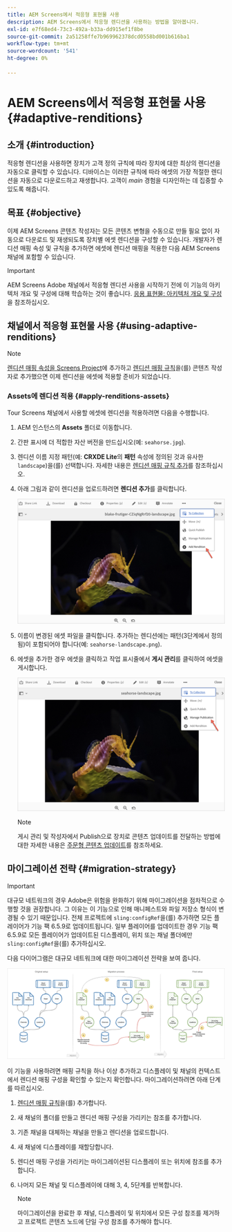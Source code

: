 ```yaml
---
title: AEM Screens에서 적응형 표현물 사용
description: AEM Screens에서 적응형 렌디션을 사용하는 방법을 알아봅니다.
exl-id: e7f68ed4-73c3-492a-b33a-dd915ef1f8be
source-git-commit: 2a51258ffe7b969962378dcd0558bd001b616ba1
workflow-type: tm+mt
source-wordcount: '541'
ht-degree: 0%

---
```


# AEM Screens에서 적응형 표현물 사용 {#adaptive-renditions}

## 소개 {#introduction}

적응형 렌디션을 사용하면 장치가 고객 정의 규칙에 따라 장치에 대한 최상의 렌디션을 자동으로 클릭할 수 있습니다. 디바이스는 이러한 규칙에 따라 에셋의 가장 적절한 렌디션을 자동으로 다운로드하고 재생합니다. 고객이 *main* 경험을 디자인하는 데 집중할 수 있도록 해줍니다.

## 목표 {#objective}

이제 AEM Screens 콘텐츠 작성자는 모든 콘텐츠 변형을 수동으로 만들 필요 없이 자동으로 다운로드 및 재생되도록 장치별 에셋 렌디션을 구성할 수 있습니다.
개발자가 렌디션 매핑 속성 및 규칙을 추가하면 에셋에 렌디션 매핑을 적용한 다음 AEM Screens 채널에 포함할 수 있습니다.

>[!IMPORTANT]
>AEM Screens Adobe 채널에서 적응형 렌디션 사용을 시작하기 전에 이 기능의 아키텍처 개요 및 구성에 대해 학습하는 것이 좋습니다. [응용 표현물: 아키텍처 개요 및 구성](/help/user-guide/adaptive-renditions.md)을 참조하십시오.

## 채널에서 적응형 표현물 사용 {#using-adaptive-renditions}

>[!NOTE]
>[렌디션 매핑 속성을 Screens Project](/help/user-guide/adaptive-renditions.md#rendition-mapping-new)에 추가하고 [렌디션 매핑 규칙](/help/user-guide/adaptive-renditions.md#add-rendition-mapping-rules)을(를) 콘텐츠 작성자로 추가했으면 이제 렌디션을 에셋에 적용할 준비가 되었습니다.

### Assets에 렌디션 적용 {#apply-renditions-assets}

Tour Screens 채널에서 사용할 에셋에 렌디션을 적용하려면 다음을 수행합니다.

1. AEM 인스턴스의 **Assets** 폴더로 이동합니다.
1. 간판 표시에 더 적합한 자산 버전을 만드십시오(예: `seahorse.jpg`).
1. 렌디션 이름 지정 패턴(예: **CRXDE Lite**&#x200B;의 **패턴** 속성에 정의된 것과 유사한 `landscape`)을(를) 선택합니다. 자세한 내용은 [렌디션 매핑 규칙 추가](/help/user-guide/adaptive-renditions.md#add-rendition-mapping-rules)를 참조하십시오.
1. 아래 그림과 같이 렌디션을 업로드하려면 **렌디션 추가**&#x200B;를 클릭합니다.

   ![이미지](/help/user-guide/assets/adaptive-renditions/manage-pub-asset2.png)

1. 이름이 변경된 에셋 파일을 클릭합니다. 추가하는 렌디션에는 패턴(3단계에서 정의됨)이 포함되어야 합니다(예: `seahorse-landscape.png`).
1. 에셋을 추가한 경우 에셋을 클릭하고 작업 표시줄에서 **게시 관리**&#x200B;를 클릭하여 에셋을 게시합니다.

   ![이미지](/help/user-guide/assets/adaptive-renditions/manage-pub-asset1.png)

   >[!NOTE]
   >게시 관리 및 작성자에서 Publish으로 장치로 콘텐츠 업데이트를 전달하는 방법에 대한 자세한 내용은 [주문형 콘텐츠 업데이트](https://experienceleague.adobe.com/en/docs/experience-manager-screens/user-guide/authoring/content-updates/on-demand-content)를 참조하세요.

## 마이그레이션 전략 {#migration-strategy}

>[!IMPORTANT]
>대규모 네트워크의 경우 Adobe은 위험을 완화하기 위해 마이그레이션을 점차적으로 수행할 것을 권장합니다. 그 이유는 이 기능으로 인해 매니페스트와 파일 저장소 형식이 변경될 수 있기 때문입니다. 전체 프로젝트에 `sling:configRef`을(를) 추가하면 모든 플레이어가 기능 팩 6.5.9로 업데이트됩니다. 일부 플레이어를 업데이트한 경우 기능 팩 6.5.9로 모든 플레이어가 업데이트된 디스플레이, 위치 또는 채널 폴더에만 `sling:configRef`을(를) 추가하십시오.

다음 다이어그램은 대규모 네트워크에 대한 마이그레이션 전략을 보여 줍니다.

![이미지](/help/user-guide/assets/adaptive-renditions/migration-strategy1.png)

이 기능을 사용하려면 매핑 규칙을 하나 이상 추가하고 디스플레이 및 채널의 컨텍스트에서 렌디션 매핑 구성을 확인할 수 있는지 확인합니다. 마이그레이션하려면 아래 단계를 따르십시오.

1. [렌디션 매핑 규칙](/help/user-guide/adaptive-renditions.md)을(를) 추가합니다.
1. 새 채널의 폴더를 만들고 렌디션 매핑 구성을 가리키는 참조를 추가합니다.
1. 기존 채널을 대체하는 채널을 만들고 렌디션을 업로드합니다.
1. 새 채널에 디스플레이를 재할당합니다.
1. 렌디션 매핑 구성을 가리키는 마이그레이션된 디스플레이 또는 위치에 참조를 추가합니다.
1. 나머지 모든 채널 및 디스플레이에 대해 3, 4, 5단계를 반복합니다.

   >[!NOTE]
   >마이그레이션을 완료한 후 채널, 디스플레이 및 위치에서 모든 구성 참조를 제거하고 프로젝트 콘텐츠 노드에 단일 구성 참조를 추가해야 합니다.

